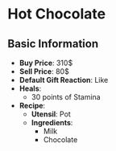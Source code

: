 # Hot Chocolate

## Basic Information

- **Buy Price**: 310$
- **Sell Price**: 80$
- **Default Gift Reaction**: Like
- **Heals**:
  - 30 points of Stamina
- **Recipe**:
  - **Utensil**: Pot
  - **Ingredients**:
    - Milk
    - Chocolate